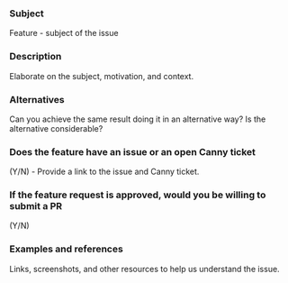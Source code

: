 ### Subject
Feature - subject of the issue

### Description
Elaborate on the subject, motivation, and context.

### Alternatives
Can you achieve the same result doing it in an alternative way? Is the alternative considerable?

### Does the feature have an issue or an open Canny ticket
(Y/N) - Provide a link to the issue and Canny ticket.

### If the feature request is approved, would you be willing to submit a PR
(Y/N)

### Examples and references
Links, screenshots, and other resources to help us understand the issue.
